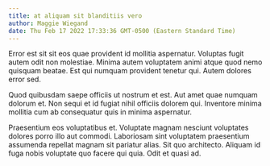 ```yaml
---
title: at aliquam sit blanditiis vero
author: Maggie Wiegand
date: Thu Feb 17 2022 17:33:36 GMT-0500 (Eastern Standard Time)
---
```

Error est sit sit eos quae provident id mollitia aspernatur. Voluptas fugit autem odit non molestiae. Minima autem voluptatem animi atque quod nemo quisquam beatae. Est qui numquam provident tenetur qui. Autem dolores error sed.

 Quod quibusdam saepe officiis ut nostrum et est. Aut amet quae numquam dolorum et. Non sequi et id fugiat nihil officiis dolorem qui. Inventore minima mollitia cum ab consequatur quis in minima aspernatur.

 Praesentium eos voluptatibus et. Voluptate magnam nesciunt voluptates dolores porro illo aut commodi. Laboriosam sint voluptatem praesentium assumenda repellat magnam sit pariatur alias. Sit quo architecto. Aliquam id fuga nobis voluptate quo facere qui quia. Odit et quasi ad.